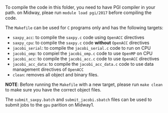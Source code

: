 To compile the code in this folder, you need to have PGI compiler in your path. on Midway, pleae run `module load pgi/2017`
before compiling the code.

The `Makefile` can be used for `C` programs only and has the following targets:
* `saxpy_acc`: to compile the `saxpy.c` code using `OpenACC` directives
* `saxpy_cpu`: to compile the `saxpy.c` code **without** `OpenACC` directives
* `jacobi_serial`: to compile the `jacobi_serial.c` code to run on CPU
* `jacobi_omp`: to compiel the `jacobi_omp.c` code to use `OpenMP` on CPU
* `jacobi_acc`: to compile the `jacobi_acc.c` code to use `OpenACC` directives
* `jacobi_acc_data`: to compile the `jacobi_acc_data.c` code to use data management directives of `OpenACC`
* `clean`: removes all object and binary files.

**NOTE**: Before running the `Makefile` with a new target, please run `make clean` to make sure you have the correct object files.

The `submit_saxpy.batch` and `submit_jacobi.sbatch` files can be used to submit jobs to the `gpu` parition on Midway1.
